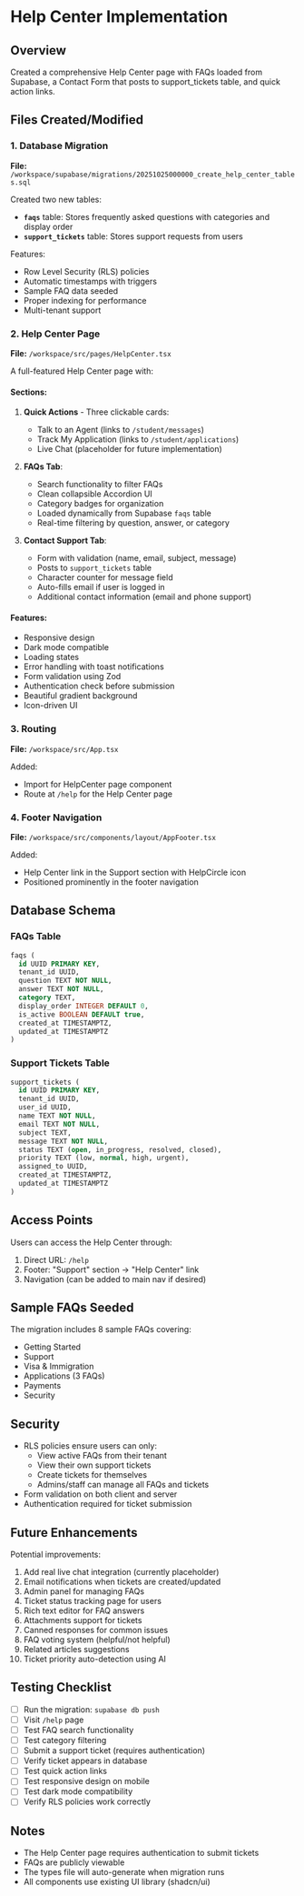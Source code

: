 # Help Center Implementation

## Overview
Created a comprehensive Help Center page with FAQs loaded from Supabase, a Contact Form that posts to support_tickets table, and quick action links.

## Files Created/Modified

### 1. Database Migration
**File:** `/workspace/supabase/migrations/20251025000000_create_help_center_tables.sql`

Created two new tables:
- **`faqs`** table: Stores frequently asked questions with categories and display order
- **`support_tickets`** table: Stores support requests from users

Features:
- Row Level Security (RLS) policies
- Automatic timestamps with triggers
- Sample FAQ data seeded
- Proper indexing for performance
- Multi-tenant support

### 2. Help Center Page
**File:** `/workspace/src/pages/HelpCenter.tsx`

A full-featured Help Center page with:

#### Sections:
1. **Quick Actions** - Three clickable cards:
   - Talk to an Agent (links to `/student/messages`)
   - Track My Application (links to `/student/applications`)
   - Live Chat (placeholder for future implementation)

2. **FAQs Tab**:
   - Search functionality to filter FAQs
   - Clean collapsible Accordion UI
   - Category badges for organization
   - Loaded dynamically from Supabase `faqs` table
   - Real-time filtering by question, answer, or category

3. **Contact Support Tab**:
   - Form with validation (name, email, subject, message)
   - Posts to `support_tickets` table
   - Character counter for message field
   - Auto-fills email if user is logged in
   - Additional contact information (email and phone support)

#### Features:
- Responsive design
- Dark mode compatible
- Loading states
- Error handling with toast notifications
- Form validation using Zod
- Authentication check before submission
- Beautiful gradient background
- Icon-driven UI

### 3. Routing
**File:** `/workspace/src/App.tsx`

Added:
- Import for HelpCenter page component
- Route at `/help` for the Help Center page

### 4. Footer Navigation
**File:** `/workspace/src/components/layout/AppFooter.tsx`

Added:
- Help Center link in the Support section with HelpCircle icon
- Positioned prominently in the footer navigation

## Database Schema

### FAQs Table
```sql
faqs (
  id UUID PRIMARY KEY,
  tenant_id UUID,
  question TEXT NOT NULL,
  answer TEXT NOT NULL,
  category TEXT,
  display_order INTEGER DEFAULT 0,
  is_active BOOLEAN DEFAULT true,
  created_at TIMESTAMPTZ,
  updated_at TIMESTAMPTZ
)
```

### Support Tickets Table
```sql
support_tickets (
  id UUID PRIMARY KEY,
  tenant_id UUID,
  user_id UUID,
  name TEXT NOT NULL,
  email TEXT NOT NULL,
  subject TEXT,
  message TEXT NOT NULL,
  status TEXT (open, in_progress, resolved, closed),
  priority TEXT (low, normal, high, urgent),
  assigned_to UUID,
  created_at TIMESTAMPTZ,
  updated_at TIMESTAMPTZ
)
```

## Access Points

Users can access the Help Center through:
1. Direct URL: `/help`
2. Footer: "Support" section → "Help Center" link
3. Navigation (can be added to main nav if desired)

## Sample FAQs Seeded

The migration includes 8 sample FAQs covering:
- Getting Started
- Support
- Visa & Immigration
- Applications (3 FAQs)
- Payments
- Security

## Security

- RLS policies ensure users can only:
  - View active FAQs from their tenant
  - View their own support tickets
  - Create tickets for themselves
  - Admins/staff can manage all FAQs and tickets
- Form validation on both client and server
- Authentication required for ticket submission

## Future Enhancements

Potential improvements:
1. Add real live chat integration (currently placeholder)
2. Email notifications when tickets are created/updated
3. Admin panel for managing FAQs
4. Ticket status tracking page for users
5. Rich text editor for FAQ answers
6. Attachments support for tickets
7. Canned responses for common issues
8. FAQ voting system (helpful/not helpful)
9. Related articles suggestions
10. Ticket priority auto-detection using AI

## Testing Checklist

- [ ] Run the migration: `supabase db push`
- [ ] Visit `/help` page
- [ ] Test FAQ search functionality
- [ ] Test category filtering
- [ ] Submit a support ticket (requires authentication)
- [ ] Verify ticket appears in database
- [ ] Test quick action links
- [ ] Test responsive design on mobile
- [ ] Test dark mode compatibility
- [ ] Verify RLS policies work correctly

## Notes

- The Help Center page requires authentication to submit tickets
- FAQs are publicly viewable
- The types file will auto-generate when migration runs
- All components use existing UI library (shadcn/ui)

